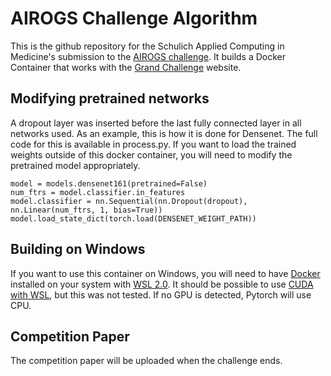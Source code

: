 # AIROGS Challenge Algorithm
This is the github repository for the Schulich Applied Computing in Medicine's submission to the [AIROGS challenge](https://airogs.grand-challenge.org/). It builds a Docker Container that works with the [Grand Challenge](https://grand-challenge.org/blogs/create-an-algorithm/) website.

## Modifying pretrained networks
A dropout layer was inserted before the last fully connected layer in all networks used. As an example, this is how it is done for Densenet. The full code for this is available in process.py. If you want to load the trained weights outside of this docker container, you will need to modify the pretrained model appropriately. 

    model = models.densenet161(pretrained=False)
    num_ftrs = model.classifier.in_features
    model.classifier = nn.Sequential(nn.Dropout(dropout), nn.Linear(num_ftrs, 1, bias=True))
    model.load_state_dict(torch.load(DENSENET_WEIGHT_PATH))

## Building on Windows
If you want to use this container on Windows, you will need to have [Docker](https://docs.docker.com/) installed on your system with [WSL 2.0](https://docs.microsoft.com/en-us/windows/wsl/install). It should be possible to use [CUDA with WSL](https://developer.nvidia.com/cuda/wsl), but this was not tested. If no GPU is detected, Pytorch will use CPU.

## Competition Paper
The competition paper will be uploaded when the challenge ends.


